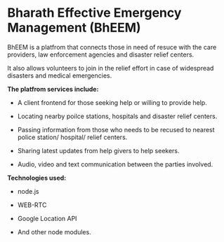 # Bharath Effective Emergency Management (BhEEM)

BhEEM is a platfrom that connects those in need of resuce with the care providers, law enforcement agencies and disaster relief centers.

It also allows volunteers to join in the relief effort in case of widespread disasters and medical emergencies. 

__The platfrom services include:__

* A client frontend for those seeking help or willing to provide help.

* Locating nearby poilce stations, hospitals and disaster relief centers.

* Passing information from those who needs to be recused to nearest police station/ hospital/ relief centers.

* Sharing latest updates from help givers to help seekers.

* Audio, video and text communication between the parties involved.

__Technologies used:__

* node.js

* WEB-RTC

* Google Location API

* And other node modules.